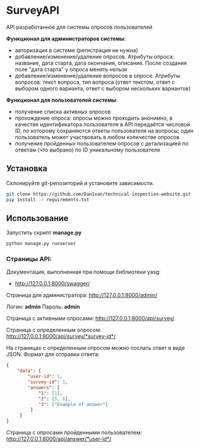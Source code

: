 # SurveyAPI

API разработанное для системы опросов пользователей

**Функционал для администраторов системы**:

- авторизация в системе (регистрация не нужна)
- добавление/изменение/удаление опросов. Атрибуты опроса: название, дата старта, дата окончания, описание. После создания поле "дата старта" у опроса менять нельзя
- добавление/изменение/удаление вопросов в опросе. Атрибуты вопросов: текст вопроса, тип вопроса (ответ текстом, ответ с выбором одного варианта, ответ с выбором нескольких вариантов)

**Функционал для пользователей системы**:

- получение списка активных опросов
- прохождение опроса: опросы можно проходить анонимно, в качестве идентификатора пользователя в API передаётся числовой ID, по которому сохраняются ответы пользователя на вопросы; один пользователь может участвовать в любом количестве опросов
- получение пройденных пользователем опросов с детализацией по ответам (что выбрано) по ID уникальному пользователя

## Установка

Склонируйте git-репозиторий и установите зависимости.

```bash
git clone https://github.com/Dan1van/technical-inspection-website.git
pip install -r requirements.txt
```

## Использование

Запустить скрипт **manage.py**

```bash
python manage.py runserver
```

### Страницы API:

Документация, выполненная при помощи библиотеки yasg: 

- http://127.0.0.1:8000/swagger/


Страница для администратора: http://127.0.0.1:8000/admin/ 

Логин: **admin**
Пароль: **admin**

Страница с активными опросами: http://127.0.0.1:8000/api/survey/

Страница с определенным опросом: http://127.0.0.1:8000/api/survey/*survey-id*/

На страницах с определенным опросом можно послать ответ в виде JSON. 
Формат для отправки ответа:


```json
{
    "data": {
        "user-id": 1,
        "survey-id": 1,
        "answers": {
            "1": [1],         
            "2": [5, 6],                    
            "3": ["Example of answer"]   
         }
     }
}
```


Страница с опросами пройденными пользователем: http://127.0.0.1:8000/api/answer/*user-id*/
